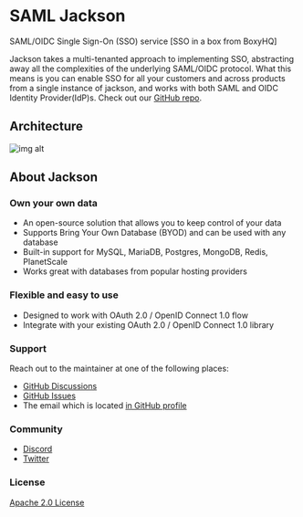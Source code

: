 # SAML Jackson

SAML/OIDC Single Sign-On (SSO) service [SSO in a box from BoxyHQ]

Jackson takes a multi-tenanted approach to implementing SSO, abstracting away all the complexities of the underlying SAML/OIDC protocol. What this means is you can enable SSO for all your customers and across products from a single instance of jackson, and works with both SAML and OIDC Identity Provider(IdP)s. Check out our [GitHub repo](https://github.com/boxyhq/jackson).

## Architecture

![img alt](/img/sso-flow.png)

## About Jackson

### Own your own data​

- An open-source solution that allows you to keep control of your data
- Supports Bring Your Own Database (BYOD) and can be used with any database
- Built-in support for MySQL, MariaDB, Postgres, MongoDB, Redis, PlanetScale
- Works great with databases from popular hosting providers

### Flexible and easy to use​

- Designed to work with OAuth 2.0 / OpenID Connect 1.0 flow
- Integrate with your existing OAuth 2.0 / OpenID Connect 1.0 library

### Support

Reach out to the maintainer at one of the following places:

- [GitHub Discussions](https://github.com/boxyhq/jackson/discussions)
- [GitHub Issues](https://github.com/boxyhq/jackson/issues)
- The email which is located [in GitHub profile](https://github.com/deepakprabhakara)

### Community

- [Discord](https://discord.gg/uyb7pYt4Pa)
- [Twitter](https://twitter.com/boxyhq)

### License

[Apache 2.0 License](https://github.com/boxyhq/jackson/blob/main/LICENSE)
